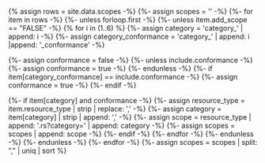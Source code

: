 <!-- This liquid script creates a US Core scope requirements table using input data from input/data/scopes.csv 
include parameters: conformance='SHALL'|'SHOULD' see below for how used, and crud='cruds' not currently used -->

{% assign rows = site.data.scopes -%}
{%- assign scopes = '' -%}
{%- for item in rows -%}
{%- unless forloop.first -%}
{%- unless item.add_scope == "FALSE" -%}
{% for i in (1..6) %}
{%- assign category =  'category_' | append: i -%}
{%- assign category_conformance =  'category_' | append: i |append: '_conformance' -%}

{%- assign conformance = false -%}
{%- unless include.conformance -%}
{%- assign conformance = true -%}
{%- endunless -%}
{%- if item[category_conformance] == include.conformance -%}
{%- assign conformance = true -%}
{%- endif -%}

{%- if item[category] and conformance -%}
{%- assign resource_type = item.resource_type | strip | replace: ',' -%}
{%- assign category = item[category] | strip | append: ',' -%}
{%- assign scope =  resource_type | append: '.rs?category=' | append: category -%}
{%- assign scopes =  scopes | append: scope -%}
{%- endif -%}
{%- endfor -%}
{%- endunless -%}
{%- endunless -%}
{%- endfor -%}
{%- assign scopes = scopes | split: "," | uniq | sort  %}

<!-- {% raw %}  
<table class="grid">
<thead>
<tr>
<th>Resource Type</th>
<th>Granular Scope</th>
</tr>
</thead>
<tbody>
{% for scope in scopes -%}
<tr>
<td>{{scope | split: '.' | first }}</td>
<td><code>{{ scope | prepend: 'patient/' }}</code></td>
</tr>
{% endfor %}
</tbody>
</table>
{% endraw %} -->